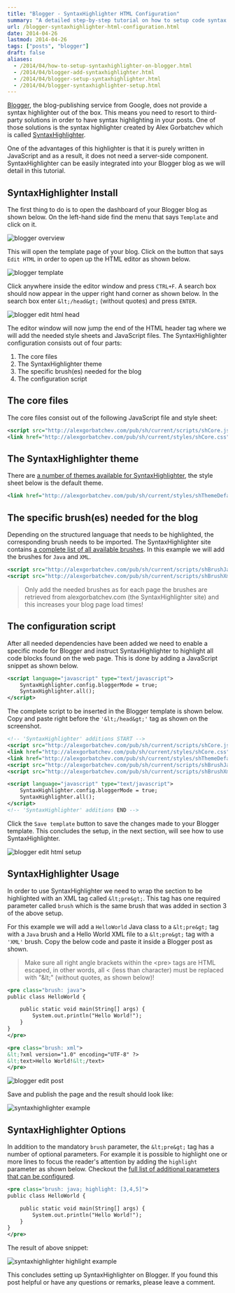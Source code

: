 ```yaml
---
title: "Blogger - SyntaxHighlighter HTML Configuration"
summary: "A detailed step-by-step tutorial on how to setup code syntax highlighting on your Blogger blog."
url: /blogger-syntaxhighlighter-html-configuration.html
date: 2014-04-26
lastmod: 2014-04-26
tags: ["posts", "blogger"]
draft: false
aliases:
  - /2014/04/how-to-setup-syntaxhighlighter-on-blogger.html
  - /2014/04/blogger-add-syntaxhighlighter.html
  - /2014/04/blogger-setup-syntaxhighlighter.html
  - /2014/04/blogger-syntaxhighlighter-setup.html
---
```


[Blogger](https://www.blogger.com/), the blog-publishing service from Google, does not provide a syntax highlighter out of the box. This means you need to resort to third-party solutions in order to have syntax highlighting in your posts. One of those solutions is the syntax highlighter created by Alex Gorbatchev which is called [SyntaxHighlighter](http://alexgorbatchev.com/SyntaxHighlighter/).

One of the advantages of this highlighter is that it is purely written in JavaScript and as a result, it does not need a server-side component. SyntaxHighlighter can be easily integrated into your Blogger blog as we will detail in this tutorial.

## SyntaxHighlighter Install

The first thing to do is to open the dashboard of your Blogger blog as shown below. On the left-hand side find the menu that says `Template` and click on it.

![blogger overview](blogger-overview.png)

This will open the template page of your blog. Click on the button that says `Edit HTML` in order to open up the HTML editor as shown below.

![blogger template](blogger-template.png)

Click anywhere inside the editor window and press `CTRL+F`. A search box should now appear in the upper right hand corner as shown below. In the search box enter `&lt;/head&gt;` (without quotes) and press `ENTER`.

![blogger edit html head](blogger-edit-html-head.png)

The editor window will now jump the end of the HTML header tag where we will add the needed style sheets and JavaScript files. The SyntaxHighlighter configuration consists out of four parts:

1. The core files
2. The SyntaxHighlighter theme
3. The specific brush(es) needed for the blog
4. The configuration script

## The core files

The core files consist out of the following JavaScript file and style sheet:

``` xml
<script src="http://alexgorbatchev.com/pub/sh/current/scripts/shCore.js" type="text/javascript"></script>
<link href="http://alexgorbatchev.com/pub/sh/current/styles/shCore.css" rel="stylesheet" type="text/css"></link>
```

## The SyntaxHighlighter theme

There are [a number of themes available for SyntaxHighlighter](http://alexgorbatchev.com/SyntaxHighlighter/manual/themes/), the style sheet below is the default theme.

``` xml
<link href="http://alexgorbatchev.com/pub/sh/current/styles/shThemeDefault.css" rel="stylesheet" type="text/css" />
```

## The specific brush(es) needed for the blog

Depending on the structured language that needs to be highlighted, the corresponding brush needs to be imported. The SyntaxHighlighter site contains [a complete list of all available brushes](http://alexgorbatchev.com/SyntaxHighlighter/manual/brushes/). In this example we will add the brushes for `Java` and `XML`.

``` xml
<script src="http://alexgorbatchev.com/pub/sh/current/scripts/shBrushJava.js" type="text/javascript"></scrip>
<script src="http://alexgorbatchev.com/pub/sh/current/scripts/shBrushXml.js" type="text/javascript"></script>
```

> Only add the needed brushes as for each page the brushes are retrieved from alexgorbatchev.com (the SyntaxHighlighter site) and this increases your blog page load times!

## The configuration script

After all needed dependencies have been added we need to enable a specific mode for Blogger and instruct SyntaxHighlighter to highlight all code blocks found on the web page. This is done by adding a JavaScript snippet as shown below.

``` xml
<script language="javascript" type="text/javascript">
    SyntaxHighlighter.config.bloggerMode = true;
    SyntaxHighlighter.all();
</script>
```

The complete script to be inserted in the Blogger template is shown below. Copy and paste right before the `'&lt;/head&gt;'` tag as shown on the screenshot.

``` xml
<!-- 'SyntaxHighlighter' additions START -->
<script src="http://alexgorbatchev.com/pub/sh/current/scripts/shCore.js" type="text/javascript"></script>
<link href="http://alexgorbatchev.com/pub/sh/current/styles/shCore.css" rel="stylesheet" type="text/css" />
<link href="http://alexgorbatchev.com/pub/sh/current/styles/shThemeDefault.css" rel="stylesheet" type="text/css" />
<script src="http://alexgorbatchev.com/pub/sh/current/scripts/shBrushJava.js" type="text/javascript"></script>
<script src="http://alexgorbatchev.com/pub/sh/current/scripts/shBrushXml.js" type="text/javascript"></script>

<script language="javascript" type="text/javascript">
    SyntaxHighlighter.config.bloggerMode = true;
    SyntaxHighlighter.all();
</script>
<!-- 'SyntaxHighlighter' additions END -->
```

Click the `Save template` button to save the changes made to your Blogger template. This concludes the setup, in the next section, will see how to use SyntaxHighlighter.

![blogger edit html setup](blogger-edit-html-setup.png)

## SyntaxHighlighter Usage

In order to use SyntaxHighlighter we need to wrap the section to be highlighted with an XML tag called `&lt;pre&gt;`. This tag has one required parameter called `brush` which is the same brush that was added in section 3 of the above setup.

For this example we will add a `HelloWorld` Java class to a `&lt;pre&gt;` tag with a `Java` brush and a Hello World XML file to a `&lt;pre&gt;` tag with a `'XML'` brush. Copy the below code and paste it inside a Blogger post as shown.

> Make sure all right angle brackets within the &lt;pre&gt; tags are HTML escaped, in other words, all < (less than character) must be replaced with "&amp;lt;" (without quotes, as shown below)!

``` xml
<pre class="brush: java">
public class HelloWorld {

    public static void main(String[] args) {
        System.out.println("Hello World!");
    }
}
</pre>

<pre class="brush: xml">
&lt;?xml version="1.0" encoding="UTF-8" ?>
&lt;text>Hello World!&lt;/text>
</pre>
```

![blogger edit post](blogger-edit-post.png)

Save and publish the page and the result should look like:

![syntaxhighlighter example](syntaxhighlighter-example.png)

## SyntaxHighlighter Options

In addition to the mandatory `brush` parameter, the `&lt;pre&gt;` tag has a number of optional parameters. For example it is possible to highlight one or more lines to focus the reader's attention by adding the `highlight` parameter as shown below. Checkout the [full list of additional parameters that can be configured](http://alexgorbatchev.com/SyntaxHighlighter/manual/configuration/).

``` xml
<pre class="brush: java; highlight: [3,4,5]">
public class HelloWorld {

    public static void main(String[] args) {
        System.out.println("Hello World!");
    }
}
</pre>
```

The result of above snippet:

![syntaxhighlighter highlight example](syntaxhighlighter-highlight-example.png)

This concludes setting up SyntaxHighlighter on Blogger. If you found this post helpful or have any questions or remarks, please leave a comment.
